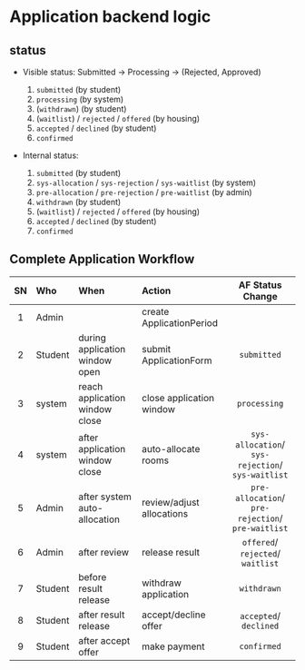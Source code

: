 # Application backend logic

## status

- Visible status: Submitted -> Processing -> (Rejected, Approved)

  1. `submitted` (by student)
  2. `processing` (by system)
  3. (`withdrawn`) (by student)
  4. (`waitlist`) / `rejected` / `offered` (by housing)
  5. `accepted` / `declined` (by student)
  6. `confirmed`

- Internal status:

  1. `submitted` (by student)
  2. `sys-allocation` / `sys-rejection` / `sys-waitlist` (by system)
  3. `pre-allocation` / `pre-rejection` / `pre-waitlist` (by admin)
  4. `withdrawn` (by student)
  5. (`waitlist`) / `rejected` / `offered` (by housing)
  6. `accepted` / `declined` (by student)
  7. `confirmed`

## Complete Application Workflow

| SN  | Who     | When                           | Action                    |                 AF Status Change                  |
| :-: | :------ | :----------------------------- | :------------------------ | :-----------------------------------------------: |
|  1  | Admin   |                                | create ApplicationPeriod  |                                                   |
|  2  | Student | during application window open | submit ApplicationForm    |                    `submitted`                    |
|  3  | system  | reach application window close | close application window  |                   `processing`                    |
|  4  | system  | after application window close | auto-allocate rooms       | `sys-allocation`/ `sys-rejection`/ `sys-waitlist` |
|  5  | Admin   | after system auto-allocation   | review/adjust allocations | `pre-allocation`/ `pre-rejection`/ `pre-waitlist` |
|  6  | Admin   | after review                   | release result            |         `offered`/ `rejected`/ `waitlist`         |
|  7  | Student | before result release          | withdraw application      |                    `withdrawn`                    |
|  8  | Student | after result release           | accept/decline offer      |              `accepted`/ `declined`               |
|  9  | Student | after accept offer             | make payment              |                    `confirmed`                    |
